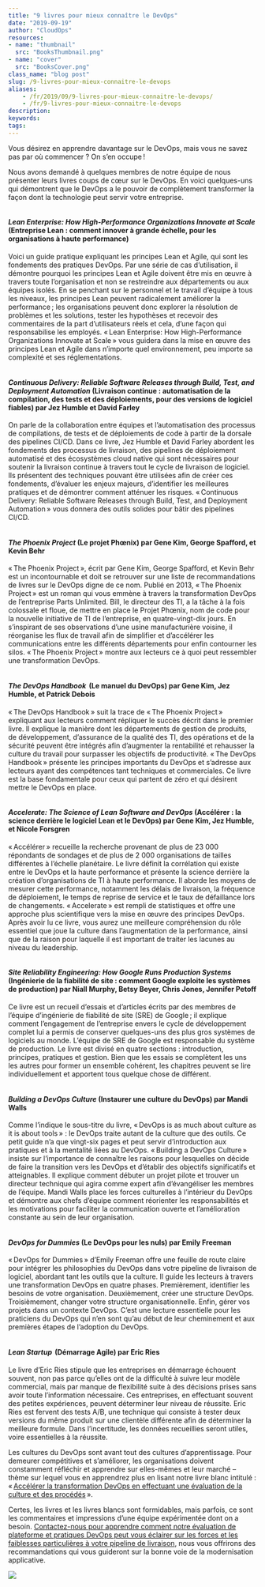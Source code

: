 ```yaml
---
title: "9 livres pour mieux connaître le DevOps"
date: "2019-09-19"
author: "CloudOps"
resources:
- name: "thumbnail"
  src: "BooksThumbnail.png"
- name: "cover"
  src: "BooksCover.png"
class_name: "blog post"
slug: /9-livres-pour-mieux-connaitre-le-devops
aliases:
    - /fr/2019/09/9-livres-pour-mieux-connaitre-le-devops/
    - /fr/9-livres-pour-mieux-connaitre-le-devops
description:
keywords:
tags:
---
```


<p>Vous désirez en apprendre davantage sur le DevOps, mais vous ne savez pas par où commencer&nbsp;? On s’en occupe !</p><p>Nous avons demandé à quelques membres de notre équipe de nous présenter leurs livres coups de cœur sur le DevOps. En voici quelques-uns qui démontrent que le DevOps a le pouvoir de complètement transformer la façon dont la technologie peut servir votre entreprise.</p><div class="wp-block-image"> <figure class="alignleft"><img src="https://lh6.googleusercontent.com/Baor7_VszWYm5n0Dyw159Ig_NCR1b3Smw1vDVCQLKZ-8JBYOh4YqYbHua19JtCtY7nTknL-1ZlTwH0EzoOg8HJoUrC3cod4a6-a7Koj4jX-tXnlueH-Pa7qN7MPphaCLDTmXdQZhIQ5x5uHoaA" alt=""></figure></div><h4><strong><em>Lean Enterprise: How High-Performance Organizations Innovate at Scale</em></strong><strong> (Entreprise Lean&nbsp;: comment innover à grande échelle, pour les organisations à haute performance)</strong></h4><p>Voici un guide pratique expliquant les principes Lean et Agile, qui sont les fondements des pratiques DevOps. Par une série de cas d’utilisation, il démontre pourquoi les principes Lean et Agile doivent être mis en œuvre à travers toute l’organisation et non se restreindre aux départements ou aux équipes isolés. En se penchant sur le personnel et le travail d’équipe à tous les niveaux, les principes Lean peuvent radicalement améliorer la performance ; les organisations peuvent donc explorer la résolution de problèmes et les solutions, tester les hypothèses et recevoir des commentaires de la part d’utilisateurs réels et cela, d’une façon qui responsabilise les employés. « Lean Enterprise: How High-Performance Organizations Innovate at Scale » vous guidera dans la mise en œuvre des principes Lean et Agile dans n’importe quel environnement, peu importe sa complexité et ses réglementations.&nbsp;</p><div class="wp-block-image"> <figure class="alignleft"><img src="https://lh4.googleusercontent.com/8AdepPhmmL8PV21ZJM0eXb_ihngkXaSEPBb9gGx_Q6CQ_IMtZfc70BLvruJ4_Cfv90RBBQbW_5FfHf8_SWkzpE_O41DyYVLU5Xn5nDrFlPVbrR3DLthII585yCTi2ce6P_CgQMDFXzTWh5iPHw" alt=""></figure></div><h4><strong><em>Continuous Delivery: Reliable Software Releases through Build, Test, and Deployment Automation</em></strong><strong> (Livraison continue&nbsp;: automatisation de la compilation, des tests et des déploiements, pour des versions de logiciel fiables) par Jez Humble et David Farley&nbsp;</strong></h4><p>On parle de la collaboration entre équipes et l’automatisation des processus de compilations, de tests et de déploiements de code à partir de la dorsale des pipelines CI/CD. Dans ce livre, Jez Humble et David Farley abordent les fondements des processus de livraison, des pipelines de déploiement automatisé et des écosystèmes cloud native qui sont nécessaires pour soutenir la livraison continue à travers tout le cycle de livraison de logiciel. Ils présentent des techniques pouvant être utilisées afin de créer ces fondements, d’évaluer les enjeux majeurs, d’identifier les meilleures pratiques et de démontrer comment atténuer les risques. « Continuous Delivery: Reliable Software Releases through Build, Test, and Deployment Automation » vous donnera des outils solides pour bâtir des pipelines CI/CD.</p><div class="wp-block-image"> <figure class="alignleft"><img src="https://lh3.googleusercontent.com/feC4q8ylHNSb9rrIj8I_JowDY6ttLK00cCSPL2OU6xhaXzEg_4GY8G2hw4gkIstpeHb5fm0z8f3LhBmo0grDh19SnVUWbI4GeG527E78202WEKZHcbynpj25KmXhfiRE3UOqh_nHOTeTS-2BRA" alt=""></figure></div><h4><strong><em>The Phoenix Project</em></strong><strong> (Le projet Phœnix) par Gene Kim, George Spafford, et Kevin Behr</strong></h4><p>« The Phoenix Project », écrit par Gene Kim, George Spafford, et Kevin Behr est un incontournable et doit se retrouver sur une liste de recommandations de livres sur le DevOps digne de ce nom. Publié en 2013, « The Phoenix Project » est un roman qui vous emmène à travers la transformation DevOps de l’entreprise Parts Unlimited. Bill, le directeur des TI, a la tâche à la fois colossale et floue, de mettre en place le Projet Phœnix, nom de code pour la nouvelle initiative de TI de l’entreprise, en quatre-vingt-dix jours. En s’inspirant de ses observations d’une usine manufacturière voisine, il réorganise les flux de travail afin de simplifier et d’accélérer les communications entre les différents départements pour enfin contourner les silos. « The Phoenix Project » montre aux lecteurs ce à quoi peut ressembler une transformation DevOps.</p><div class="wp-block-image"> <figure class="alignleft"><img src="https://lh5.googleusercontent.com/kBjj-CbISyIPaS6XAdj7hohyMQYVRP3TAK5p5OZ3utccAKyB1nKbeWvMiOlvHy6TDDdqlXIcr5bC_oQZG4PRJRFqdwKTOkpWFFRKHye9JTtYBp8MqwtTPiZ7xhKPV0peHVZEd8srbY2DEo9SGQ" alt=""></figure></div><h4><strong><em>The DevOps Handbook</em></strong><strong>  (Le manuel du DevOps) par Gene Kim, Jez Humble, et Patrick Debois</strong></h4><p>« The DevOps Handbook » suit la trace de « The Phoenix Project » expliquant aux lecteurs comment répliquer le succès décrit dans le premier livre. Il explique la manière dont les départements de gestion de produits, de développement, d’assurance de la qualité des TI, des opérations et de la sécurité peuvent être intégrés afin d’augmenter la rentabilité et rehausser la culture du travail pour surpasser les objectifs de productivité. « The DevOps Handbook » présente les principes importants du DevOps et s’adresse aux lecteurs ayant des compétences tant techniques et commerciales. Ce livre est la base fondamentale pour ceux qui partent de zéro et qui désirent mettre le DevOps en place.</p><div class="wp-block-image"> <figure class="alignleft"><img src="https://lh4.googleusercontent.com/7pTzaqlngAfarHkEvueSMfa6dcz8pHNZ1nqlQXrvE1zfBK5kfoSI755a7ilKHSIyo7HjTC_Hxebk1xvFPPMoolOqIe8rI7vuCN5q5Bw7JsFjuUFbgsO1B3MPPiXLZOIXc_duJ2DGYF3xkMYq8w" alt=""></figure></div><h4><strong><em>Accelerate: The Science of Lean Software and DevOps</em></strong><strong> (Accélérer&nbsp;: la science derrière le logiciel Lean et le DevOps) par Gene Kim, Jez Humble, et Nicole Forsgren</strong></h4><p>« Accélérer » recueille la recherche provenant de plus de 23&nbsp;000 répondants de sondages et de plus de 2&nbsp;000 organisations de tailles différentes à l’échelle planétaire. Le livre définit la corrélation qui existe entre le DevOps et la haute performance et présente la science derrière la création d’organisations de TI à haute performance. Il aborde les moyens de mesurer cette performance, notamment les délais de livraison, la fréquence de déploiement, le temps de reprise de service et le taux de défaillance lors de changements. « Accelerate » est rempli de statistiques et offre une approche plus scientifique vers la mise en œuvre des principes DevOps. Après avoir lu ce livre, vous aurez une meilleure compréhension du rôle essentiel que joue la culture dans l’augmentation de la performance, ainsi que de la raison pour laquelle il est important de traiter les lacunes au niveau du leadership.</p><div class="wp-block-image"> <figure class="alignleft"><img src="https://lh6.googleusercontent.com/C1wqbhTpmF-SC5RyrSqKV2pfHWqr9X0og1KsTJDVnAz8b4HW3uIqrHt5TkChFOkElJ7hv_Z7yGh3fk5NMF_9wn26atNrQCChyG2wwh1GRSztDnrnmCu9eidUvh1_jti3cWQVVUSO4vMGBgyoGA" alt=""></figure></div><h4><strong><em>Site Reliability Engineering: How Google Runs Production Systems </em></strong><strong>(Ingénierie de la fiabilité de site&nbsp;: comment Google exploite les systèmes de production) par Niall Murphy, Betsy Beyer, Chris Jones, Jennifer Petoff</strong></h4><p>Ce livre est un recueil d’essais et d’articles écrits par des membres de l’équipe d’ingénierie de fiabilité de site (SRE) de Google ; il explique comment l’engagement de l’entreprise envers le cycle de développement complet lui a permis de conserver quelques-uns des plus gros systèmes de logiciels au monde. L’équipe de SRE de Google est responsable du système de production. Le livre est divisé en quatre sections&nbsp;: introduction, principes, pratiques et gestion. Bien que les essais se complètent les uns les autres pour former un ensemble cohérent, les chapitres peuvent se lire individuellement et apportent tous quelque chose de différent.&nbsp;</p><div class="wp-block-image"> <figure class="alignleft"><img src="https://lh5.googleusercontent.com/ow6zFnvob8fJ_-Cny1pyecbSPvlmpUlIHeLcAornxXNg-MLXmFUTNsaO3Um4OS0zyktLTlwqaH1Zj4vPNB4rRFoNBls44IBqIdzXaK8B_70K7S_RGNr4Mb7J35rWYV1HDt18tKm0QvM8EwFI6Q" alt=""></figure></div><h4><strong><em>Building a DevOps Culture</em></strong><strong> (Instaurer une culture du DevOps) par Mandi Walls</strong></h4><p>Comme l’indique le sous-titre du livre, « DevOps is as much about culture as it is about tools »&nbsp;: le DevOps traite autant de la culture que des outils. Ce petit guide n’a que vingt-six pages et peut servir d’introduction aux pratiques et à la mentalité liées au DevOps. « Building a DevOps Culture » insiste sur l’importance de connaître les raisons pour lesquelles on décide de faire la transition vers les DevOps et d’établir des objectifs significatifs et atteignables. Il explique comment débuter un projet pilote et trouver un directeur technique qui agira comme expert afin d’évangéliser les membres de l’équipe. Mandi Walls place les forces culturelles à l’intérieur du DevOps et démontre aux chefs d’équipe comment réorienter les responsabilités et les motivations pour faciliter la communication ouverte et l’amélioration constante au sein de leur organisation.</p><div class="wp-block-image"> <figure class="alignleft"><img src="https://lh4.googleusercontent.com/uJWiVAM08Ej7PkSHI9tie3UlqU49CVB65ayrq3byVncD_lf92jciCaYgmWBXnFHfbg-yjRiDO3xH0e6aIv7Hr5Xujw2jFM_EBxT7mAce39y_Wddain0PaBWV-qX9mspQhcbHfOLffPk7cGK1vQ" alt=""></figure></div><h4><strong><em>DevOps for Dummies</em></strong><strong> (Le DevOps pour les nuls) par Emily Freema</strong>n</h4><p>« DevOps for Dummies » d’Emily Freeman offre une feuille de route claire pour intégrer les philosophies du DevOps dans votre pipeline de livraison de logiciel, abordant tant les outils que la culture. Il guide les lecteurs à travers une transformation DevOps en quatre phases. Premièrement, identifier les besoins de votre organisation. Deuxièmement, créer une structure DevOps. Troisièmement, changer votre structure organisationnelle. Enfin, gérer vos projets dans un contexte DevOps. C’est une lecture essentielle pour les praticiens du DevOps qui n’en sont qu’au début de leur cheminement et aux premières étapes de l’adoption du DevOps.&nbsp;</p><div class="wp-block-image"> <figure class="alignleft"><img src="https://lh5.googleusercontent.com/xc5eoOdmSAkey-N5VwUl0vkg6NrHkNL_G-1H_igfBHzVWwnK-i20liX7c_boxs6xumz9wRByEFcht8u2OSdi0FoFDf4LmEWekcw-aeIXFWl4LG5XNO7lWpIBTNitdvamJbCOSlCa4lE1QUyxBg" alt=""></figure></div><h4><strong><em>Lean Startup</em></strong><strong>  (Démarrage Agile) par Eric Ries</strong></h4><p>Le livre d’Eric Ries stipule que les entreprises en démarrage échouent souvent, non pas parce qu’elles ont de la difficulté à suivre leur modèle commercial, mais par manque de flexibilité suite à des décisions prises sans avoir toute l’information nécessaire. Ces entreprises, en effectuant souvent des petites expériences, peuvent déterminer leur niveau de réussite. Eric Ries est fervent des tests A/B, une technique qui consiste à tester deux versions du même produit sur une clientèle différente afin de déterminer la meilleure formule. Dans l’incertitude, les données recueillies seront utiles, voire essentielles à la réussite.</p><p>Les cultures du DevOps sont avant tout des cultures d’apprentissage. Pour demeurer compétitives et s’améliorer, les organisations doivent constamment réfléchir et apprendre sur elles-mêmes et leur marché – thème sur lequel vous en apprendrez plus en lisant notre livre blanc intitulé&nbsp;: « <a href="https://info.cloudops.com/accelerer_la_transformation_devops">Accélérer la transformation DevOps en effectuant une évaluation de la culture et des procédés</a> ».&nbsp;</p><p>Certes, les livres et les livres blancs sont formidables, mais parfois, ce sont les commentaires et impressions d’une équipe expérimentée dont on a besoin. <a href="https://www.cloudops.com/devops-platform-and-practices-assessment/?utm_source=DevOps%20Books%20Blog%20Post&amp;utm_medium=Contact%20us%20to%20learn%20more%20about%20a%20DPPA&amp;utm_campaign=DevOps%20Transformation%20white%20paper">Contactez-nous pour apprendre comment notre évaluation de plateforme et pratiques DevOps peut vous éclairer sur les forces et les faiblesses particulières à votre pipeline de livraison</a>, nous vous offrirons des recommandations qui vous guideront sur la bonne voie de la modernisation applicative.</p>

<div class="row">
    <div class="col-xl-8 offset-xl-2 col-lg-10 offset-lg-1 col-md-10 offset-md-1 col-sm-12 col-xs-12 cta-image">
      <img src="/images/blog/cta/livreblanc.jpeg">
    </div>
</div>
